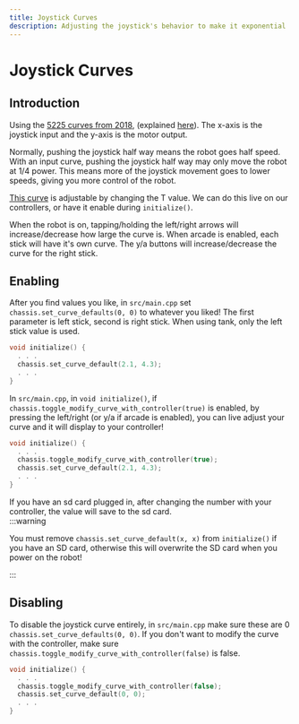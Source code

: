 ```yaml
---
title: Joystick Curves
description: Adjusting the joystick's behavior to make it exponential
---
```



# **Joystick Curves**



## Introduction  
Using the [5225 curves from 2018](https://www.desmos.com/calculator/7oyvwwpmed), (explained [here](https://www.vexforum.com/t/team-5225a-in-the-zone-code-release-yes-you-read-that-right/63199/10)). The x-axis is the joystick input and the y-axis is the motor output.

Normally, pushing the joystick half way means the robot goes half speed. With an input curve, pushing the joystick half way may only move the robot at 1/4 power. This means more of the joystick movement goes to lower speeds, giving you more control of the robot.

[This curve](https://www.desmos.com/calculator/7oyvwwpmed) is adjustable by changing the T value.  We can do this live on our controllers, or have it enable during `initialize()`.

When the robot is on, tapping/holding the left/right arrows will increase/decrease how large the curve is. When arcade is enabled, each stick will have it's own curve. The y/a buttons will increase/decrease the curve for the right stick.

## Enabling   
After you find values you like, in `src/main.cpp` set `chassis.set_curve_defaults(0, 0)` to whatever you liked! The first parameter is left stick, second is right stick.  When using tank, only the left stick value is used.    

```cpp
void initialize() {
  . . .
  chassis.set_curve_default(2.1, 4.3);
  . . .
}
```

In `src/main.cpp`, in `void initialize()`, if `chassis.toggle_modify_curve_with_controller(true)` is enabled, by pressing the left/right (or y/a if arcade is enabled), you can live adjust your curve and it will display to your controller!   
```cpp
void initialize() {
  . . .
  chassis.toggle_modify_curve_with_controller(true); 
  chassis.set_curve_default(2.1, 4.3); 
  . . .
}
```

If you have an sd card plugged in, after changing the number with your controller, the value will save to the sd card.  
:::warning

You must remove `chassis.set_curve_default(x, x)` from `initialize()` if you have an SD card, otherwise this will overwrite the SD card when you power on the robot!

:::

## Disabling  
To disable the joystick curve entirely, in `src/main.cpp` make sure these are 0 `chassis.set_curve_defaults(0, 0)`.  If you don't want to modify the curve with the controller, make sure `chassis.toggle_modify_curve_with_controller(false)` is false.   
```cpp
void initialize() {
  . . .
  chassis.toggle_modify_curve_with_controller(false); 
  chassis.set_curve_default(0, 0); 
  . . .
}
  ```
